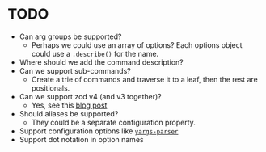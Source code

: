 # TODO

-   Can arg groups be supported?
    -   Perhaps we could use an array of options? Each options object could use a `.describe()` for the name.
-   Where should we add the command description?
-   Can we support sub-commands?
    -   Create a trie of commands and traverse it to a leaf, then the rest are positionals.
-   Can we support zod v4 (and v3 together)?
    -   Yes, see this [blog post](https://zod.dev/library-authors?id=how-to-support-zod-3-and-zod-4-simultaneously)
-   Should aliases be supported?
    -   They could be a separate configuration property.
-   Support configuration options like [`yargs-parser`](https://www.npmjs.com/package/yargs-parser#configuration)
-   Support dot notation in option names

